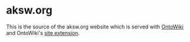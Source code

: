 # aksw.org

This is the source of the aksw.org website which is served
with [OntoWiki](http://ontowiki.net) and OntoWiki's [site
extension](https://github.com/AKSW/site.ontowiki).
